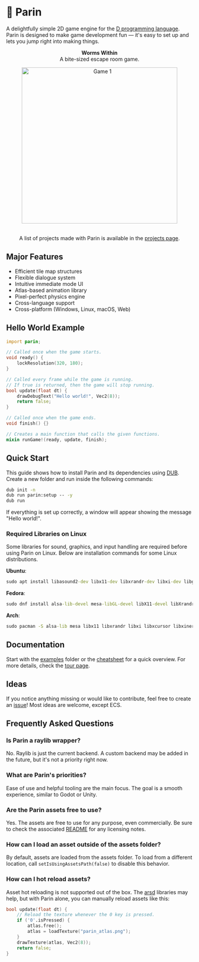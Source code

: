 # 🦆 Parin

A delightfully simple 2D game engine for the [D programming language](https://dlang.org/). Parin is designed to make game development fun — it's easy to set up and lets you jump right into making things.

<div align="center">
<p><strong>Worms Within</strong><br>A bite-sized escape room game.</p>
<a href="https://kapendev.itch.io/worms-within"><img alt="Game 1" width="420px" src="https://img.itch.zone/aW1hZ2UvMzU4OTk2OC8yMTM5MTYyMC5wbmc=/original/fWBA1L.png"></a>
<br>
<br>
<p>A list of projects made with Parin is available in the <a href="https://kapendev.github.io/parin-website/pages/projects.html">projects page</a>.</p>
</div>

## Major Features

* Efficient tile map structures
* Flexible dialogue system
* Intuitive immediate mode UI
* Atlas-based animation library
* Pixel-perfect physics engine
* Cross-language support
* Cross-platform (Windows, Linux, macOS, Web)

## Hello World Example

```d
import parin;

// Called once when the game starts.
void ready() {
    lockResolution(320, 180);
}

// Called every frame while the game is running.
// If true is returned, then the game will stop running.
bool update(float dt) {
    drawDebugText("Hello world!", Vec2(8));
    return false;
}

// Called once when the game ends.
void finish() {}

// Creates a main function that calls the given functions.
mixin runGame!(ready, update, finish);
```

## Quick Start

This guide shows how to install Parin and its dependencies using [DUB](https://dub.pm/).
Create a new folder and run inside the following commands:

```cmd
dub init -n
dub run parin:setup -- -y
dub run
```

If everything is set up correctly, a window will appear showing the message "Hello world!".

### Required Libraries on Linux

Some libraries for sound, graphics, and input handling are required before using Parin on Linux. Below are installation commands for some Linux distributions.

**Ubuntu**:

```cmd
sudo apt install libasound2-dev libx11-dev libxrandr-dev libxi-dev libgl1-mesa-dev libglu1-mesa-dev libxcursor-dev libxinerama-dev libwayland-dev libxkbcommon-dev
```

**Fedora**:

```cmd
sudo dnf install alsa-lib-devel mesa-libGL-devel libX11-devel libXrandr-devel libXi-devel libXcursor-devel libXinerama-devel libatomic
```

**Arch**:

```cmd
sudo pacman -S alsa-lib mesa libx11 libxrandr libxi libxcursor libxinerama
```

## Documentation

Start with the [examples](./examples/) folder or the [cheatsheet](https://kapendev.github.io/parin-website/pages/cheatsheet.html) for a quick overview.
For more details, check the [tour page](https://kapendev.github.io/parin-website/pages/tour.html).

## Ideas

If you notice anything missing or would like to contribute, feel free to create an [issue](https://github.com/Kapendev/parin/issues)!
Most ideas are welcome, except ECS.

## Frequently Asked Questions

### Is Parin a raylib wrapper?

No. Raylib is just the current backend.
A custom backend may be added in the future, but it's not a priority right now.

### What are Parin's priorities?

Ease of use and helpful tooling are the main focus.
The goal is a smooth experience, similar to Godot or Unity.

### Are the Parin assets free to use?

Yes. The assets are free to use for any purpose, even commercially.
Be sure to check the associated [README](assets/README.md) for any licensing notes.

### How can I load an asset outside of the assets folder?

By default, assets are loaded from the assets folder.
To load from a different location, call `setIsUsingAssetsPath(false)` to disable this behavior.

### How can I hot reload assets?

Asset hot reloading is not supported out of the box.
The [arsd](https://github.com/adamdruppe/arsd) libraries may help, but with Parin alone, you can manually reload assets like this:

```d
bool update(float dt) {
    // Reload the texture whenever the 0 key is pressed.
    if ('0'.isPressed) {
        atlas.free();
        atlas = loadTexture("parin_atlas.png");
    }
    drawTexture(atlas, Vec2(8));
    return false;
}
```
